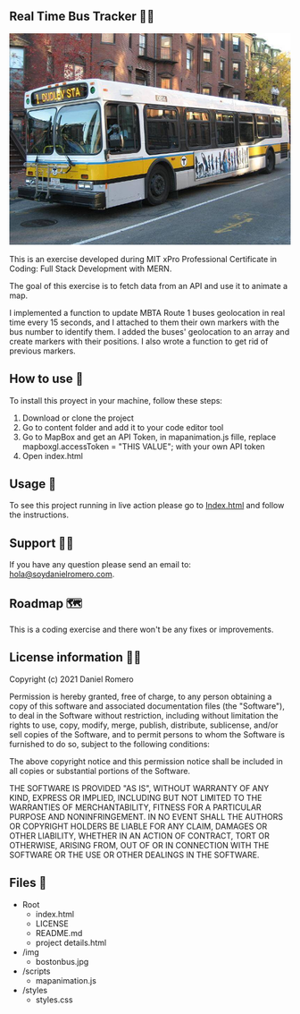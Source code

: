 ## Real Time Bus Tracker 👨‍💻
<img src='./img/bostonbus.jpg'>

This is an exercise developed during MIT xPro Professional Certificate in Coding: Full Stack Development with MERN. 

The goal of this exercise is to fetch data from an API and use it to animate a map.

I implemented a function to update MBTA Route 1 buses geolocation in real time every 15 seconds, and I attached to them their own markers with the bus number to identify them. I added the buses' geolocation to an array and create markers with their positions. I also wrote a function to get rid of previous markers.

## How to use 🔧

To install this proyect in your machine, follow these steps:

1. Download or clone the project
2. Go to content folder and add it to your code editor tool
3. Go to MapBox and get an API Token, in mapanimation.js fille, replace mapboxgl.accessToken = "THIS VALUE"; with your own API token
4. Open index.html

## Usage 🚀

To see this project running in live action please go to [Index.html](https://soydanielromero.github.io/assets/projects/coding/4-MIT-RealTimeBusTracker/index.html) and follow the instructions.

## Support 🦸‍♂️️

If you have any question please send an email to: [hola@soydanielromero.com](mailto:hola@soydanielromero.com).

## Roadmap 🗺

This is a coding exercise and there won't be any fixes or improvements.

## License information 👨‍⚖️

Copyright (c) 2021 Daniel Romero

Permission is hereby granted, free of charge, to any person obtaining a copy
of this software and associated documentation files (the "Software"), to deal
in the Software without restriction, including without limitation the rights
to use, copy, modify, merge, publish, distribute, sublicense, and/or sell
copies of the Software, and to permit persons to whom the Software is
furnished to do so, subject to the following conditions:

The above copyright notice and this permission notice shall be included in all
copies or substantial portions of the Software.

THE SOFTWARE IS PROVIDED "AS IS", WITHOUT WARRANTY OF ANY KIND, EXPRESS OR
IMPLIED, INCLUDING BUT NOT LIMITED TO THE WARRANTIES OF MERCHANTABILITY,
FITNESS FOR A PARTICULAR PURPOSE AND NONINFRINGEMENT. IN NO EVENT SHALL THE
AUTHORS OR COPYRIGHT HOLDERS BE LIABLE FOR ANY CLAIM, DAMAGES OR OTHER
LIABILITY, WHETHER IN AN ACTION OF CONTRACT, TORT OR OTHERWISE, ARISING FROM,
OUT OF OR IN CONNECTION WITH THE SOFTWARE OR THE USE OR OTHER DEALINGS IN THE
SOFTWARE.

## Files 📁

- Root
    - index.html
    - LICENSE
    - README.md
    - project details.html
- /img
    - bostonbus.jpg
- /scripts
    - mapanimation.js
- /styles
    - styles.css